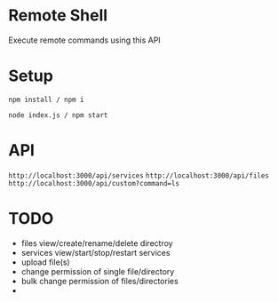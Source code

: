 # Remote Shell
Execute remote commands using this API

# Setup
`npm install / npm i`

`node index.js / npm start`

# API
`http://localhost:3000/api/services`
`http://localhost:3000/api/files`
`http://localhost:3000/api/custom?command=ls`

# TODO
- files view/create/rename/delete directroy
- services view/start/stop/restart services
- upload file(s)
- change permission of single file/directory
- bulk change permission of files/directories
- 
